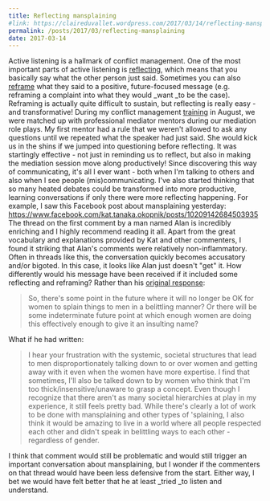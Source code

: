 ```yaml
---
title: Reflecting mansplaining
#link: https://claireduvallet.wordpress.com/2017/03/14/reflecting-mansplaining/
permalink: /posts/2017/03/reflecting-mansplaining
date: 2017-03-14
---
```



Active listening is a hallmark of conflict management. One of the most important parts of active listening is [reflecting](https://www.skillsyouneed.com/ips/reflecting.html), which means that you basically say what the other person just said. Sometimes you can also [reframe](https://books.google.com/books?id=xSFHAAAAQBAJ&pg=PT148&lpg=PT148&dq=reframing+future+focused+communication&source=bl&ots=t28J00gwQ-&sig=ejgrUrWiySJhESrKCP5N7e0Euf0&hl=en&sa=X&ved=0ahUKEwjwjvDQjtbSAhWm3YMKHbQvBgAQ6AEILzAE#v=onepage&q=reframing%20future%20focused%20communication&f=false) what they said to a positive, future-focused message (e.g. reframing a complaint into what they would _want _to be the case). Reframing is actually quite difficult to sustain, but reflecting is really easy - and transformative! During my conflict management [training](https://studentlife.mit.edu/conflictmanagement/trainings-and-workshops) in August, we were matched up with professional mediator mentors during our mediation role plays. My first mentor had a rule that we weren't allowed to ask any questions until we repeated what the speaker had just said. She would kick us in the shins if we jumped into questioning before reflecting. It was startingly effective - not just in reminding us to reflect, but also in making the mediation session move along productively! Since discovering this way of communicating, it's all I ever want - both when I'm talking to others and also when I see people (mis)communicating.  I've also started thinking that so many heated debates could be transformed into more productive, learning conversations if only there were more reflecting happening. For example, I saw this Facebook post about mansplaining yesterday: https://www.facebook.com/kat.tanaka.okopnik/posts/10209142684503935 The thread on the first comment by a man named Alan is incredibly enriching and I highly recommend reading it all. Apart from the great vocabulary and explanations provided by Kat and other commenters, I found it striking that Alan's comments were relatively non-inflammatory. Often in threads like this, the conversation quickly becomes accusatory and/or bigoted. In this case, it looks like Alan just doesn't "get" it. How differently would his message have been received if it included some reflecting and reframing? Rather than his [original response](https://www.facebook.com/kat.tanaka.okopnik/posts/10209142684503935?comment_id=10209142703464409&reply_comment_id=10209142717744766&comment_tracking=%7B%22tn%22%3A%22R%22%7D): 

> So, there's some point in the future where it will no longer be OK for women to splain things to men in a belittling manner? Or there will be some indeterminate future point at which enough women are doing this effectively enough to give it an insulting name?

What if he had written: 

> I hear your frustration with the systemic, societal structures that lead to men disproportionately talking down to or over women and getting away with it even when the women have more expertise. I find that sometimes, I'll also be talked down to by women who think that I'm too thick/insensitive/unaware to grasp a concept. Even though I recognize that there aren't as many societal hierarchies at play in my experience, it still feels pretty bad. While there's clearly a lot of work to be done with mansplaining and other types of 'splaining, I also think it would be amazing to live in a world where all people respected each other and didn't speak in belittling ways to each other - regardless of gender.

I think that comment would still be problematic and would still trigger an important conversation about mansplaining, but I wonder if the commenters on that thread would have been less defensive from the start. Either way, I bet we would have felt better that he at least _tried _to listen and understand.